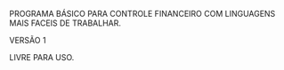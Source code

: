 PROGRAMA BÁSICO PARA CONTROLE FINANCEIRO COM LINGUAGENS
MAIS FACEIS DE TRABALHAR.

VERSÃO 1

LIVRE PARA USO.
